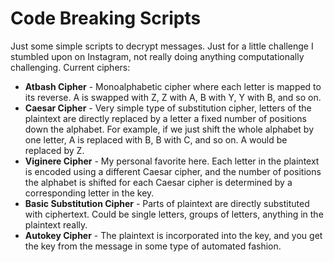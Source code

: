 # Code Breaking Scripts
Just some simple scripts to decrypt messages. Just for a little challenge I stumbled upon on Instagram, not really doing anything computationally challenging. Current ciphers:
- **Atbash Cipher** - Monoalphabetic cipher where each letter is mapped to its reverse. A is swapped with Z, Z with A, B with Y, Y with B, and so on.
- **Caesar Cipher** - Very simple type of substitution cipher, letters of the plaintext are directly replaced by a letter a fixed number of positions down the alphabet. For example, if we just shift the whole alphabet by one letter, A is replaced with B, B with C, and so on. A would be replaced by Z. 
- **Viginere Cipher** - My personal favorite here. Each letter in the plaintext is encoded using a different Caesar cipher, and the number of positions the alphabet is shifted for each Caesar cipher is determined by a corresponding letter in the key.
- **Basic Substitution Cipher** - Parts of plaintext are directly substituted with ciphertext. Could be single letters, groups of letters, anything in the plaintext really.
- **Autokey Cipher** - The plaintext is incorporated into the key, and you get the key from the message in some type of automated fashion.
